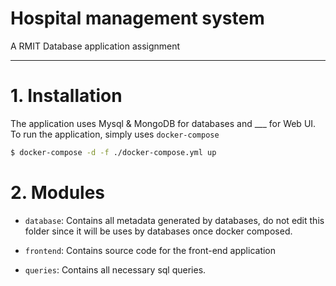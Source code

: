 # Hospital management system

A RMIT Database application assignment

---

# 1. Installation

The application uses Mysql & MongoDB for databases and \_\_\_ for Web UI. To run the application, simply uses `docker-compose`

```bash
$ docker-compose -d -f ./docker-compose.yml up
```

# 2. Modules

- `database`: Contains all metadata generated by databases, do not edit this folder since it will be uses by databases once docker composed.

- `frontend`: Contains source code for the front-end application

- `queries`: Contains all necessary sql queries.
